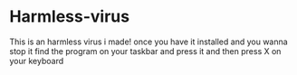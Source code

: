 # Harmless-virus

This is an harmless virus i made!
once you have it installed and you wanna stop it find the program on your taskbar and press it and then press X on your keyboard
